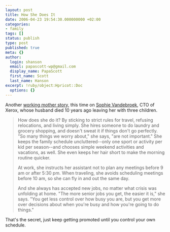 ```yaml
---
layout: post
title: How She Does It
date: 2006-04-23 19:54:30.000000000 +02:00
categories:
- family
tags: []
status: publish
type: post
published: true
meta: {}
author:
  login: shanson
  email: papascott-wp@gmail.com
  display_name: PapaScott
  first_name: Scott
  last_name: Hanson
excerpt: !ruby/object:Hpricot::Doc
  options: {}
---
```

<p>Another <a href="http://www.misbehaving.net/2006/04/sophie_vanderbr.html" title="misbehaving.net: Sophie Vanderbroek">working mother story</a>, this time on <a href="http://www.fastcompany.com/magazine/104/vandebroek.html" title="How She Does It">Sophie Vandebroek</a>, CTO of Xerox, whose husband died 10 years ago leaving her with three children. </p>
<blockquote><p>How does she do it? By sticking to strict rules for travel, refusing relocations, and living simply. She hires someone to do laundry and grocery shopping, and doesn't sweat it if things don't go perfectly. "So many things we worry about," she says, "are not important." She keeps the family schedule uncluttered--only one sport or activity per kid per season--and chooses simple weekend activities and vacations, as well. She even keeps her hair short to make the morning routine quicker.</p>
<p>At work, she instructs her assistant not to plan any meetings before 9 am or after 5:30 pm. When traveling, she avoids scheduling meetings before 10 am, so she can fly in and out the same day.</p>
<p>And she always has accepted new jobs, no matter what crisis was unfolding at home. "The more senior jobs you get, the easier it is," she says. "You get less control over how busy you are, but you get more over decisions about when you're busy and how you're going to do things."</p>
</blockquote>
<p>That's the secret, just keep getting promoted until you control your own schedule. </p>
